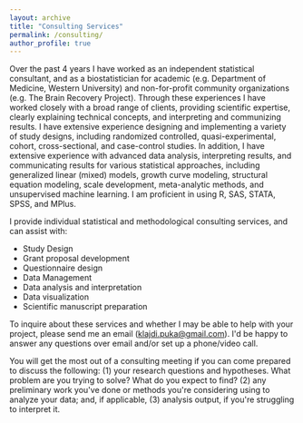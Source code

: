 ```yaml
---
layout: archive
title: "Consulting Services"
permalink: /consulting/
author_profile: true
---
```


Over the past 4 years I have worked as an independent statistical consultant, and as a biostatistician for academic (e.g. Department of Medicine, Western University) and non-for-profit community organizations (e.g. The Brain Recovery Project). Through these experiences I have worked closely with a broad range of clients, providing scientific expertise, clearly explaining technical concepts, and interpreting and communizing results. I have extensive experience designing and implementing a variety of study designs, including randomized controlled, quasi-experimental, cohort, cross-sectional, and case-control studies. In addition, I have extensive experience with advanced data analysis, interpreting results, and communicating results for various statistical approaches, including generalized linear (mixed) models, growth curve modeling, structural equation modeling, scale development, meta-analytic methods, and unsupervised machine learning. I am proficient in using R, SAS, STATA, SPSS, and MPlus. 

I provide individual statistical and methodological consulting services, and can assist with: 
* Study Design
* Grant proposal development 
* Questionnaire design
* Data Management
* Data analysis and interpretation
* Data visualization 
* Scientific manuscript preparation


To inquire about these services and whether I may be able to help with your project, please send me an email (klajdi.puka@gmail.com). I'd be happy to answer any questions over email and/or set up a phone/video call.

You will get the most out of a consulting meeting if you can come prepared to discuss the following: (1) your research questions and hypotheses. What problem are you trying to solve? What do you expect to find? (2) any preliminary work you've done or methods you're considering using to analyze your data; and, if applicable, (3) analysis output, if you're struggling to interpret it. 



